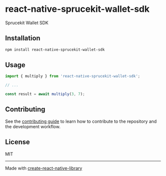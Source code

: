 # react-native-sprucekit-wallet-sdk

Sprucekit Wallet SDK

## Installation

```sh
npm install react-native-sprucekit-wallet-sdk
```

## Usage

```js
import { multiply } from 'react-native-sprucekit-wallet-sdk';

// ...

const result = await multiply(3, 7);
```

## Contributing

See the [contributing guide](CONTRIBUTING.md) to learn how to contribute to the repository and the development workflow.

## License

MIT

---

Made with [create-react-native-library](https://github.com/callstack/react-native-builder-bob)
